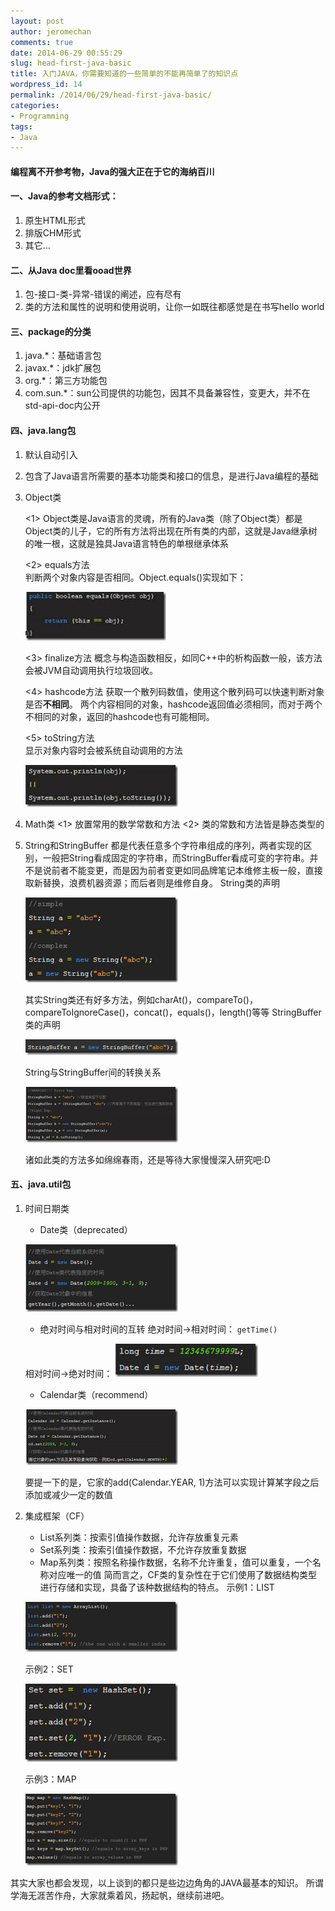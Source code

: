 ```yaml
---
layout: post
author: jeromechan
comments: true
date: 2014-06-29 00:55:29
slug: head-first-java-basic
title: 入门JAVA，你需要知道的一些简单的不能再简单了的知识点
wordpress_id: 14
permalink: /2014/06/29/head-first-java-basic/
categories:
- Programming
tags:
- Java
---
```



	
#### 编程离不开参考物，Java的强大正在于它的海纳百川

	
#### 一、Java的参考文档形式：
1. 原生HTML形式
2. 排版CHM形式
3. 其它…

	
#### 二、从Java doc里看ooad世界
1. 包-接口-类-异常-错误的阐述，应有尽有
2. 类的方法和属性的说明和使用说明，让你一如既往都感觉是在书写hello world

	
#### 三、package的分类
1. java.*：基础语言包
2. javax.*：jdk扩展包
3. org.*：第三方功能包
4. com.sun.*：sun公司提供的功能包，因其不具备兼容性，变更大，并不在std-api-doc内公开<!-- more -->

	
#### 四、java.lang包
1. 默认自动引入
2. 包含了Java语言所需要的基本功能类和接口的信息，是进行Java编程的基础
3. Object类  

	<1> Object类是Java语言的灵魂，所有的Java类（除了Object类）都是Object类的儿子，它的所有方法将出现在所有类的内部，这就是Java继承树的唯一根，这就是独具Java语言特色的单根继承体系
	
	<2> equals方法  
	判断两个对象内容是否相同。Object.equals()实现如下：
	
	![clip_image002](/images/2014-06-29-head-first-java-basic/clip_image0024_thumb.jpg)  
	
	<3> finalize方法
	概念与构造函数相反，如同C++中的析构函数一般，该方法会被JVM自动调用执行垃圾回收。
	
	<4> hashcode方法
	获取一个散列码数值，使用这个散列码可以快速判断对象是否**不相同**。
	两个内容相同的对象，hashcode返回值必须相同，而对于两个不相同的对象，返回的hashcode也有可能相同。
	
	<5> toString方法  
	显示对象内容时会被系统自动调用的方法
	
	![clip_image004](/images/2014-06-29-head-first-java-basic/clip_image0044_thumb.jpg)

4. Math类
	<1> 放置常用的数学常数和方法
	<2> 类的常数和方法皆是静态类型的

5. String和StringBuffer
	都是代表任意多个字符串组成的序列，两者实现的区别，一般把String看成固定的字符串，而StringBuffer看成可变的字符串。并不是说前者不能变更，而是因为前者变更如同品牌笔记本维修主板一般，直接取新替换，浪费机器资源；而后者则是维修自身。
	String类的声明
	
	![clip_image005](/images/2014-06-29-head-first-java-basic/clip_image0054_thumb.png)
	
	其实String类还有好多方法，例如charAt()，compareTo()，compareToIgnoreCase()，concat()，equals()，length()等等
	StringBuffer类的声明
	
	![clip_image006](/images/2014-06-29-head-first-java-basic/clip_image0064_thumb.png)
	
	String与StringBuffer间的转换关系
	
	![clip_image008](/images/2014-06-29-head-first-java-basic/clip_image0084_thumb.jpg)
	
	诸如此类的方法多如绵绵春雨，还是等待大家慢慢深入研究吧:D

#### 五、java.util包
1. 时间日期类
	- Date类（deprecated）

	![clip_image009](/images/2014-06-29-head-first-java-basic/clip_image0094_thumb.png)

	- 绝对时间与相对时间的互转
	绝对时间->相对时间：
	`getTime()`
	
	相对时间->绝对时间：
![clip_image010](/images/2014-06-29-head-first-java-basic/clip_image0104_thumb.png)

	- Calendar类（recommend）

	![clip_image012](/images/2014-06-29-head-first-java-basic/clip_image0124_thumb.jpg)
	
	要提一下的是，它家的add(Calendar.YEAR, 1)方法可以实现计算某字段之后添加或减少一定的数值

	
2. 集成框架（CF）
	- List系列类：按索引值操作数据，允许存放重复元素
	- Set系列类：按索引值操作数据，不允许存放重复数据
	- Map系列类：按照名称操作数据，名称不允许重复，值可以重复，一个名称对应唯一的值
	简而言之，CF类的复杂性在于它们使用了数据结构类型进行存储和实现，具备了该种数据结构的特点。
	示例1：LIST
	
	![clip_image013](/images/2014-06-29-head-first-java-basic/clip_image0134_thumb.png)
	
	示例2：SET
	
	![clip_image014](/images/2014-06-29-head-first-java-basic/clip_image0144_thumb.png)
	
	示例3：MAP
	
	![clip_image015](/images/2014-06-29-head-first-java-basic/clip_image0154_thumb.png)

其实大家也都会发现，以上谈到的都只是些边边角角的JAVA最基本的知识。
所谓学海无涯苦作舟，大家就乘着风，扬起帆，继续前进吧。


